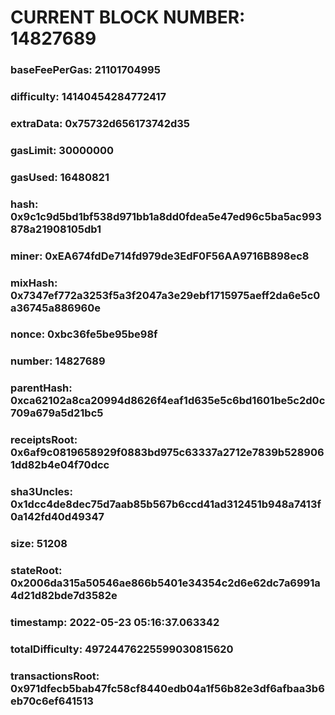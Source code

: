 # CURRENT BLOCK NUMBER: 14827689

### baseFeePerGas: 21101704995
### difficulty: 14140454284772417
### extraData: 0x75732d656173742d35
### gasLimit: 30000000
### gasUsed: 16480821
### hash: 0x9c1c9d5bd1bf538d971bb1a8dd0fdea5e47ed96c5ba5ac993878a21908105db1
### miner: 0xEA674fdDe714fd979de3EdF0F56AA9716B898ec8
### mixHash: 0x7347ef772a3253f5a3f2047a3e29ebf1715975aeff2da6e5c0a36745a886960e
### nonce: 0xbc36fe5be95be98f
### number: 14827689
### parentHash: 0xca62102a8ca20994d8626f4eaf1d635e5c6bd1601be5c2d0c709a679a5d21bc5
### receiptsRoot: 0x6af9c0819658929f0883bd975c63337a2712e7839b5289061dd82b4e04f70dcc
### sha3Uncles: 0x1dcc4de8dec75d7aab85b567b6ccd41ad312451b948a7413f0a142fd40d49347
### size: 51208
### stateRoot: 0x2006da315a50546ae866b5401e34354c2d6e62dc7a6991a4d21d82bde7d3582e
### timestamp: 2022-05-23 05:16:37.063342
### totalDifficulty: 49724476225599030815620
### transactionsRoot: 0x971dfecb5bab47fc58cf8440edb04a1f56b82e3df6afbaa3b6eb70c6ef641513
